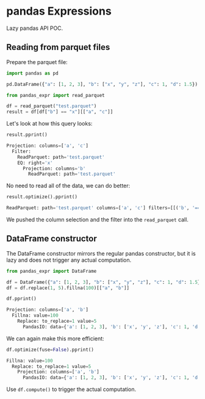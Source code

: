 # pandas Expressions

Lazy pandas API POC.

## Reading from parquet files

Prepare the parquet file:

```python
import pandas as pd

pd.DataFrame({"a": [1, 2, 3], "b": ["x", "y", "z"], "c": 1, "d": 1.5}).to_parquet("test.parquet")
```

```python
from pandas_expr import read_parquet

df = read_parquet("test.parquet")
result = df[df["b"] == "x"][["a", "c"]]
```

Let's look at how this query looks:

```python
result.pprint()

Projection: columns=['a', 'c']
  Filter:
    ReadParquet: path='test.parquet'
    EQ: right='x'
      Projection: columns='b'
        ReadParquet: path='test.parquet'
```

No need to read all of the data, we can do better:

```python
result.optimize().pprint()

ReadParquet: path='test.parquet' columns=['a', 'c'] filters=[[('b', '==', 'x')]]
```

We pushed the column selection and the filter into the ``read_parquet`` call.


## DataFrame constructor

The DataFrame constructor mirrors the regular pandas constructor, but it is
lazy and does not trigger any actual computation.

```python
from pandas_expr import DataFrame

df = DataFrame({"a": [1, 2, 3], "b": ["x", "y", "z"], "c": 1, "d": 1.5})
df = df.replace(1, 5).fillna(100)[["a", "b"]]

df.pprint()

Projection: columns=['a', 'b']
  Fillna: value=100
    Replace: to_replace=1 value=5
      PandasIO: data={'a': [1, 2, 3], 'b': ['x', 'y', 'z'], 'c': 1, 'd': 1.5}
```

We can again make this more efficient:

```python
df.optimize(fuse=False).pprint()

Fillna: value=100
  Replace: to_replace=1 value=5
    Projection: columns=['a', 'b']
      PandasIO: data={'a': [1, 2, 3], 'b': ['x', 'y', 'z'], 'c': 1, 'd': 1.5}
```

Use ``df.compute()`` to trigger the actual computation.
